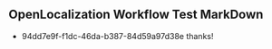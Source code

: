 ## OpenLocalization Workflow Test MarkDown
* 94dd7e9f-f1dc-46da-b387-84d59a97d38e 
thanks!<!--HONumber=Mar16_HO2-->
